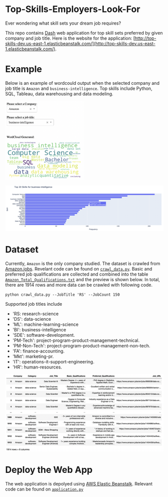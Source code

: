 # Top-Skills-Employers-Look-For

Ever wondering what skill sets your dream job requires?

This repo contains [Dash](https://dash.plotly.com/) web application for top skill sets preferred by given company and job title. Here is the website for the application: [http://top-skills-dev.us-east-1.elasticbeanstalk.com/](http://top-skills-dev.us-east-1.elasticbeanstalk.com/). 


# Example

Below is an example of wordcould output when the selected company and job title is `Amazon` and `business-intelligence`. Top skills include Python, SQL, Tableau, data warehousing and data modeling. 

<img src="images/wc.png" width="50%">

![freq](images/freq.png)


# Dataset

Currently, `Amazon` is the only company studied. The dataset is crawled from [Amazon.jobs](https://www.amazon.jobs/en/). Revelant code can be found on [`crawl_data.py`](./crawl_data.py). Basic and preferred job qualifications are collected and combined into the table [`Amazon_Total_Qualifications.txt`](./data/Amazon_Total_Qualifications.txt) and the preview is shown below. In total, there are 1914 rows and more data can be crawled with following code. 

    python crawl_data.py --JobTitle 'RS' --JobCount 150

Supported job titles include
* 'RS: research-science
* 'DS': data-science
* 'ML': machine-learning-science
* 'BI': business-intelligence
* 'SDE': software-development.
* 'PM-Tech': project-program-product-management-technical.
* 'PM-Non-Tech': project-program-product-management-non-tech.
* 'FA': finance-accounting.
* 'Mkt': marketing-pr.
* 'IT': operations-it-support-engineering.
* 'HR': human-resources.


![data_table](images/data_table.png)

# Deploy the Web App

The web application is depolyed using [AWS Elastic Beanstalk](https://aws.amazon.com/elasticbeanstalk/). Relevant code can be found on [`application.py`](application.py)


